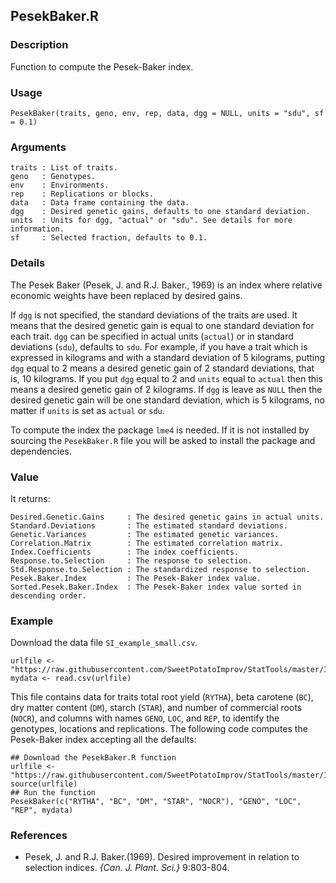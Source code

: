 PesekBaker.R
------------

### Description

Function to compute the Pesek-Baker index.

### Usage

```{r eval=F}
PesekBaker(traits, geno, env, rep, data, dgg = NULL, units = "sdu", sf = 0.1)
```
### Arguments

```
traits : List of traits.
geno   : Genotypes.
env    : Environments.
rep    : Replications or blocks.
data   : Data frame containing the data.
dgg    : Desired genetic gains, defaults to one standard deviation.
units  : Units for dgg, "actual" or "sdu". See details for more information. 
sf     : Selected fraction, defaults to 0.1.
```

### Details

The Pesek Baker (Pesek, J. and R.J. Baker., 1969) is an index where relative economic weights have been
replaced by desired gains.

If `dgg` is not specified, the standard deviations of the traits are used. It means that
the desired genetic gain is equal to one standard deviation for each trait. `dgg` can be specified
in actual units (`actual`) or in standard deviations (`sdu`), defaults to `sdu`.
For example, if you have a trait which is expressed in kilograms and with a standard deviation of
5 kilograms, putting `dgg` equal to 2 means a desired genetic gain of 2 standard deviations, that
is, 10 kilograms. If you put `dgg` equal to 2 and `units` equal to `actual` then this means a desired
genetic gain of 2 kilograms. If `dgg` is leave as `NULL` then the desired genetic
gain will be one standard deviation, which is 5 kilograms, no matter if `units` is set as `actual`
or `sdu`.

To compute the index the package `lme4` is needed. If it is not installed by sourcing the
`PesekBaker.R` file you will be asked to install the package and dependencies.

### Value

It returns:
```
Desired.Genetic.Gains     : The desired genetic gains in actual units.
Standard.Deviations       : The estimated standard deviations.
Genetic.Variances         : The estimated genetic variances.
Correlation.Matrix        : The estimated correlation matrix.
Index.Coefficients        : The index coefficients.
Response.to.Selection     : The response to selection.
Std.Response.to.Selection : The standardized response to selection.
Pesek.Baker.Index         : The Pesek-Baker index value.
Sorted.Pesek.Baker.Index  : The Pesek-Baker index value sorted in descending order.
```

### Example

Download the data file `SI_example_small.csv`.
```{r eval=F}
urlfile <- "https://raw.githubusercontent.com/SweetPotatoImprov/StatTools/master/IndexSelection/Presentation/SI_example_small.csv"
mydata <- read.csv(urlfile)
```
This file contains data for traits total root yield (`RYTHA`), beta carotene (`BC`), dry matter content (`DM`),
starch (`STAR`), and number of commercial roots (`NOCR`), and columns with names `GENO`, `LOC`, and `REP`,
to identify the genotypes, locations and replications. The following code computes the Pesek-Baker index
accepting all the defaults:
```{r eval=F}
## Download the PesekBaker.R function
urlfile <- "https://raw.githubusercontent.com/SweetPotatoImprov/StatTools/master/IndexSelection/PesekBaker/PesekBaker.R"
source(urlfile)
## Run the function
PesekBaker(c("RYTHA", "BC", "DM", "STAR", "NOCR"), "GENO", "LOC", "REP", mydata)
```

### References

* Pesek, J. and R.J. Baker.(1969). Desired improvement in relation to selection indices.
  *{Can. J. Plant. Sci.}* 9:803-804.